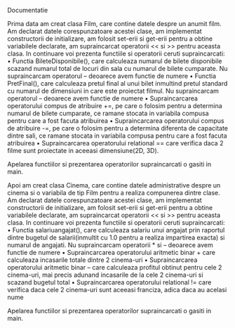 Documentatie

Prima data am creat clasa Film, care contine datele despre un anumit film. Am declarat datele corespunzatoare acestei clase, am implementat constructorii de initializare, am folosit set-erii si get-erii pentru a obtine variabilele declarate, am supraincarcat operatorii << si >> pentru aceasta clasa. In continuare voi prezenta functiile si operatorii ceruti supraincarcati:
•	Functia BileteDisponibile(), care calculeaza numarul de bilete disponibile scazand numarul total de locuri din sala cu numarul de bilete cumparate. Nu supraincarcam operatorul – deoarece avem functie de numere
•	Functia PretFinal(), care calculeaza pretul final al unui bilet inmultind pretul standard cu numarul de dimensiuni in care este proiectat filmul. Nu supraincarcam operatorul – deoarece avem functie de numere
•	Supraincarcarea operatorului compus de atribuire +=,  pe care o folosim pentru a determina numarul de bilete cumparate, ce ramane stocata in variabila compusa pentru care a fost facuta atribuirea
•	Supraincarcarea operatorului compus de atribuire -=, pe care o folosim pentru a determina diferenta de capacitate dintre sali, ce ramane stocata in variabila compusa pentru care a fost facuta atribuirea
•	Supraincarcarea operatorului relational == care verifica daca 2 filme sunt proiectate in aceeasi dimensiune(2D, 3D).

Apelarea functiilor si prezentarea operatorilor supraincarcati o gasiti in main.

Apoi am creat clasa Cinema, care contine datele administrative despre un cinema si o variabila de tip Film pentru a realiza compunerea dintre clase.  Am declarat datele corespunzatoare acestei clase, am implementat constructorii de initializare, am folosit set-erii si get-erii pentru a obtine variabilele declarate, am supraincarcat operatorii << si >> pentru aceasta clasa. In continuare voi prezenta functiile si operatorii ceruti supraincarcati:
•	Functia salariuangajat(), care calculeaza salariu unui angajat prin raportul dintre bugetul de salarii(inmultit cu 1.0 pentru a realiza impartirea exacta) si numarul de angajati. Nu supraincarcam operatorii * si  – deoarece avem functie de numere
•	Supraincarcarea operatorului aritmetic binar + care calculeaza incasarile totale dintre 2 cinema-uri
•	Supraincarcarea operatorului aritmetic binar – care calculeaza profitul obtinut pentru cele 2 cinema-uri, mai precis adunand incasarile de la cele 2 cinema-uri si scazand bugetul total
•	Supraincarcarea operatorului relational != care verifica daca cele 2 cinema-uri sunt aceeasi franciza, adica daca au acelasi nume

Apelarea functiilor si prezentarea operatorilor supraincarcati o gasiti in main.
